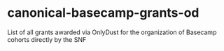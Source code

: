 # canonical-basecamp-grants-od
List of all grants awarded via OnlyDust for the organization of Basecamp cohorts directly by the SNF
